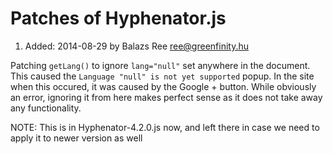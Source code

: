 
# Patches of Hyphenator.js #


1. Added: 2014-08-29 by Balazs Ree <ree@greenfinity.hu>

Patching `getLang()` to ignore `lang="null"` set anywhere in the document. This
caused the `Language "null" is not yet supported` popup.
In the site when this occured, it was caused by the Google + button. While
obviously an error, ignoring it from here makes perfect sense as it does not
take away any functionality.


NOTE: This is in Hyphenator-4.2.0.js now, and left there in case we need to apply it to newer version as well
